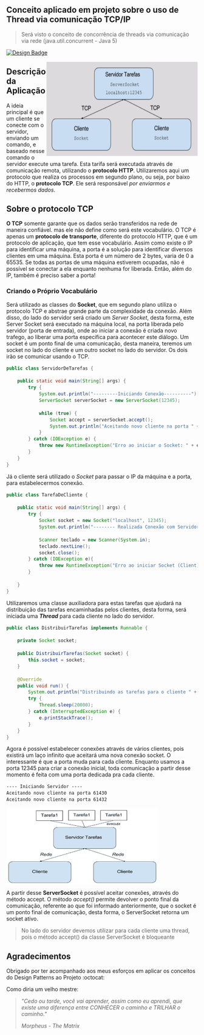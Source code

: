 ## Conceito aplicado em projeto sobre o uso de Thread via comunicação TCP/IP
> Será visto o conceito de concorrência de threads via comunicação via rede (java.util.concurrent - Java 5)

[![Design Badge](https://img.shields.io/badge/-GitHub-blue?style=flat-square&logo=GitHub&logoColor=white&link=https://refactoring.guru/design-patterns)](https://refactoring.guru/design-patterns)


<img align="right" width="400" height="250" src="https://github.com/willdkdevj/real_threads/blob/master/assets/demo.png">

## Descrição da Aplicação
A ideia principal é que um cliente se conecte com o servidor, enviando um comando, e baseado nesse comando o servidor execute uma tarefa. Esta tarifa será executada através de comunicação remota, utilizando o **protocolo HTTP**. 
Utilizaremos aqui um protocolo que realiza os processos em segundo plano, ou seja, por baixo do HTTP, o **protocolo TCP**. Ele será responsável *por enviarmos e recebermos dados*.

## Sobre o protocolo TCP
**O TCP** somente garante que os dados serão transferidos na rede de maneira confiável. mas ele não define como será este vocabulário. O TCP é apenas um **protocolo de transporte**, diferente do protocolo HTTP, que é um protocolo de aplicação, que tem esse vocabulário.
Assim como existe o IP para identificar uma máquina, a porta é a solução para identificar diversos clientes em uma máquina. Esta porta é um número de 2 bytes, varia de 0 a 65535. Se todas as portas de uma máquina estiverem ocupadas, não é possível se conectar a ela enquanto nenhuma for liberada. Então, além do IP, também é preciso saber a porta!

### Criando o Próprio Vocabulário 
Será utilizado as classes do **Socket**, que em segundo plano utiliza o  protocolo TCP e abstrae grande parte da complexidade da conexão. Além disso, do lado do servidor será criado um *Server Socket*, desta forma, este Server Socket será executado na máquina local, na porta liberada pelo servidor (porta de entrada), onde ao iniciar a conexão é criada novo trafego, ao liberar uma porta especifica para acontecer este diálogo.
Um socket é um ponto final de uma comunicação, desta maneira, teremos um socket no lado do cliente e um outro socket no lado do servidor. Os dois irão se comunicar usando o TCP.

```java
public class ServidorDeTarefas {

    public static void main(String[] args) {
        try {
            System.out.println("---------Iniciando Conexão----------");
            ServerSocket serverSocket = new ServerSocket(12345);

            while (true) {
                Socket accept = serverSocket.accept();
                System.out.println("Aceitando novo cliente na porta " + accept.getPort());
            }
        } catch (IOException e) {
            throw new RuntimeException("Erro ao iniciar o Socket: " + e.getMessage());
        }
    }
}
```

Já o cliente será utilizado o *Socket* para passar o IP da máquina e a porta, para estabelecermos conexão.
```java
public class TarefaDeCliente {

    public static void main(String[] args) {
        try {
            Socket socket = new Socket("localhost", 12345);
            System.out.println("-------- Realizada Conexão com Servidor --------");

            Scanner teclado = new Scanner(System.in);
            teclado.nextLine();
            socket.close();
        } catch (IOException e){
            throw new RuntimeException("Erro ao iniciar Socket (Client): " + e.getMessage());
        }

    }
}
```

Utilizaremos uma classe auxiliadora para estas tarefas que ajudará na distribuição das tarefas encaminhadas pelos clientes, desta forma, será iniciada uma ***Thread*** para cada cliente no lado do servidor.
```java
public class DistribuirTarefas implements Runnable {

    private Socket socket;

    public DistribuirTarefas(Socket socket) {
        this.socket = socket;
    }

    @Override
    public void run() {
        System.out.println("Distribuindo as tarefas para o cliente " +  socket);
        try {
            Thread.sleep(20000);
        } catch (InterruptedException e) {
            e.printStackTrace();
        }
    }
}

```
Agora é possível estabelecer conexões através de vários clientes, pois existirá um laço infinito que aceitará uma nova conexão socket.
O interessante é que a porta muda para cada cliente. Enquanto usamos a porta 12345 para criar a conexão inicial, toda comunicação a partir desse momento é feita com uma porta dedicada pra cada cliente.

```xml
---- Iniciando Servidor ----
Aceitando novo cliente na porta 61430
Aceitando novo cliente na porta 61432
```

<img align="middle" width="400" height="200" src="https://github.com/willdkdevj/real_threads/blob/master/assets/modelo1.png">

A partir desse **ServerSocket** é possível aceitar conexões, através do método accept. O método *accept()* permite devolver o ponto final da comunicação, referente ao que foi informado anteriormente, que o socket é um ponto final de comunicação, desta forma, o ServerSocket retorna um socket ativo.
> No lado do servidor devemos utilizar para cada cliente uma thread, pois o método accept() da classe ServerSocket é bloqueante



## Agradecimentos
Obrigado por ter acompanhado aos meus esforços em aplicar os conceitos do Design Patterns ao Projeto :octocat:

Como diria um velho mestre:
> *"Cedo ou tarde, você vai aprender, assim como eu aprendi, que existe uma diferença entre CONHECER o caminho e TRILHAR o caminho."*
>
> *Morpheus - The Matrix*
> 